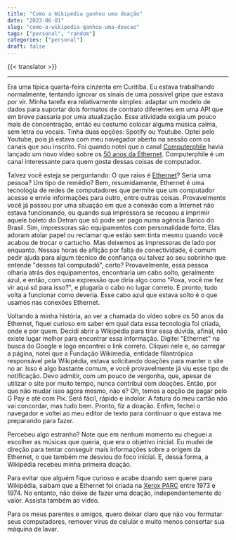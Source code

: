 ```yaml
---
title: "Como a Wikipédia ganhou uma doação"
date: "2023-06-01"
slug: "como-a-wikipedia-ganhou-uma-doacao"
tags: ["personal", "random"]
categories: ["personal"]
draft: false
---
```


{{< translator >}}

---

Era uma típica quarta-feira cinzenta em Curitiba. Eu estava trabalhando normalmente, tentando ignorar os sinais de uma possível gripe que estava por vir. Minha tarefa era relativamente simples: adaptar um modelo de dados para suportar dois formatos de contrato diferentes em uma API que em breve passaria por uma atualização. Esse atividade exigia um pouco mais de concentração, então eu costumo colocar alguma música calma, sem letra ou vocais. Tinha duas opções: Spotify ou Youtube. Optei pelo Youtube, pois já estava com meu navegador aberto na sessão com os canais que sou inscrito. Foi quando notei que o canal [Computerphile][computerphile] havia lançado um novo vídeo sobre os [50 anos da Ethernet][50y-ethernet]. Computerphile é um canal interessante para quem gosta dessas coisas de computador.

Talvez você esteja se perguntando: O que raios é [Ethernet][ethernet]? Seria uma pessoa? Um tipo de remédio? Bem, resumidamente, Ethernet é uma tecnologia de redes de computadores que permite que um computador acesse e envie informações para outro, entre outras coisas. Provavelmente você já passou por uma situação em que a conexão com a Internet não estava funcionando, ou quando sua impressora se recusou a imprimir aquele boleto do Detran que só pode ser pago numa agência Banco do Brasil. Sim, impressoras são equipamentos com personalidade forte. Elas adoram atolar papel ou reclamar que estão sem tinta mesmo quando você acabou de trocar o cartucho. Mas deixemos as impressoras de lado por enquanto. Nessas horas de aflição por falta de conectividade, é comum pedir ajuda para algum técnico de confiança ou talvez ao seu sobrinho que entende "desses tal computadô", certo? Provavelmente, essa pessoa olharia atrás dos equipamentos, encontraria um cabo solto, geralmente azul, e então, com uma expressão que diria algo como "Poxa, você me fez vir aqui só para isso?", e plugaria o cabo no lugar correto. E pronto, tudo volta a funcionar como deveria. Esse cabo azul que estava solto é o que usamos nas conexões Ethernet.

Voltando à minha história, ao ver a chamada do vídeo sobre os 50 anos da Ethernet, fiquei curioso em saber em qual data essa tecnologia foi criada, onde e por quem. Decidi abrir a Wikipédia para tirar essa dúvida, afinal, não existe lugar melhor para encontrar essa informação. Digitei "Ethernet" na busca do Google e logo encontrei o link correto. Cliquei nele e, ao carregar a página, notei que a Fundação Wikimedia, entidade filantrópica responsável pela Wikipédia, estava solicitando doações para manter o site no ar. Isso é algo bastante comum, e você provavelmente já viu esse tipo de notificação. Devo admitir, com um pouco de vergonha, que, apesar de utilizar o site por muito tempo, nunca contribuí com doações. Então, por que não mudar isso agora mesmo, não é? Oh, temos a opção de pagar pelo G Pay e até com Pix. Será fácil, rápido e indolor. A fatura do meu cartão não vai concordar, mas tudo bem. Pronto, fiz a doação. Enfim, fechei o navegador e voltei ao meu editor de texto para continuar o que estava me preparando para fazer.

Percebeu algo estranho? Note que em nenhum momento eu cheguei a escolher as músicas que queria, que era o objetivo inicial. Eu mudei de direção para tentar conseguir mais informações sobre a origem da Ethernet, o que também me desviou do foco inicial. E, dessa forma, a Wikipédia recebeu minha primeira doação.

Para evitar que alguém fique curioso e acabe doando sem querer para Wikipédia, saibam que a Ethernet foi criada na [Xerox PARC][xerox-parc] entre 1973 e 1974. No entanto, não deixe de fazer uma doação, independentemente do valor. Assista também ao vídeo.

Para os meus parentes e amigos, quero deixar claro que não vou formatar seus computadores, remover vírus de celular e muito menos consertar sua máquina de lavar.

[computerphile]: https://www.youtube.com/@Computerphile
[50y-ethernet]: https://www.youtube.com/watch?v=TkOVgkcrvbg
[ethernet]: https://pt.wikipedia.org/wiki/Ethernet
[xerox-parc]: https://pt.wikipedia.org/wiki/Xerox_PARC
